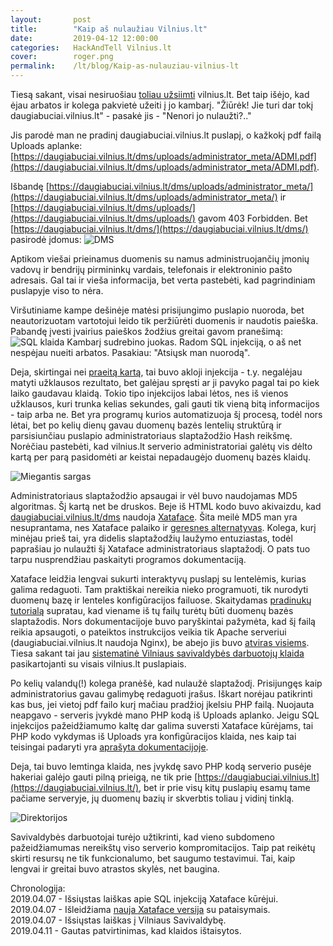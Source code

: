 ```yaml
---
layout:       post
title:        "Kaip aš nulaužiau Vilnius.lt"
date:         2019-04-12 12:00:00
categories:   HackAndTell Vilnius.lt
cover:        roger.png
permalink:    /lt/blog/Kaip-as-nulauziau-vilnius-lt
---
```

Tiesą sakant, visai nesiruošiau [toliau užsiimti](/lt/blog/kodel-hakeriai-nemoka-baudu-2) vilnius.lt. Bet taip išėjo, kad ėjau arbatos ir kolega pakvietė užeiti į jo kambarį. "Žiūrėk! Jie turi dar tokį daugiabuciai.vilnius.lt" - pasakė jis - "Nenori jo nulaužti?.."

Jis parodė man ne pradinį daugiabuciai.vilnius.lt puslapį, o kažkokį pdf failą Uploads aplanke: [https://daugiabuciai.vilnius.lt/dms/uploads/administrator_meta/ADMI.pdf](https://daugiabuciai.vilnius.lt/dms/uploads/administrator_meta/ADMI.pdf).

Išbandę [https://daugiabuciai.vilnius.lt/dms/uploads/administrator_meta/](https://daugiabuciai.vilnius.lt/dms/uploads/administrator_meta/) ir [https://daugiabuciai.vilnius.lt/dms/uploads/](https://daugiabuciai.vilnius.lt/dms/uploads/) gavom 403 Forbidden. Bet [https://daugiabuciai.vilnius.lt/dms/](https://daugiabuciai.vilnius.lt/dms/) pasirodė įdomus:
![DMS](daugiabuciai.png)

Aptikom viešai prieinamus duomenis su namus administruojančių įmonių vadovų ir bendrijų pirmininkų vardais, telefonais ir elektroninio pašto adresais. Gal tai ir vieša informacija, bet verta pastebėti, kad pagrindiniam puslapyje viso to nėra.

Viršutiniame kampe dešinėje matėsi prisijungimo puslapio nuoroda, bet neautorizuotam vartotojui leido tik peržiūrėti duomenis ir naudotis paieška. Pabandę įvesti įvairius paieškos žodžius greitai gavom pranešimą:
![SQL klaida](daugiabuciai_error.png)
Kambarį sudrebino juokas. Radom SQL injekciją, o aš net nespėjau nueiti arbatos. Pasakiau: "Atsiųsk man nuorodą".

Deja, skirtingai nei [praeitą kartą](/lt/blog/kodel-hakeriai-nemoka-baudu-2), tai buvo akloji injekcija - t.y. negalėjau matyti užklausos rezultato, bet galėjau spręsti ar ji pavyko pagal tai po kiek laiko gaudavau klaidą. Tokio tipo injekcijos labai lėtos, nes iš vienos užklausos, kuri trunka kelias sekundes, gali gauti tik vieną bitą informacijos - taip arba ne. Bet yra programų kurios automatizuoja šį procesą, todėl nors lėtai, bet po kelių dienų gavau duomenų bazės lentelių struktūrą ir parsisiunčiau puslapio administratoriaus slaptažodžio Hash reikšmę. Norėčiau pastebėti, kad vilnius.lt serverio administratoriai galėtų vis dėlto kartą per parą pasidomėti ar keistai nepadaugėjo duomenų bazės klaidų.

![Miegantis sargas](sleeping_guard.jpg)

Administratoriaus slaptažodžio apsaugai ir vėl buvo naudojamas MD5 algoritmas. Šį kartą net be druskos. Beje iš HTML kodo buvo akivaizdu, kad [daugiabuciai.vilnius.lt/dms](https://daugiabuciai.vilnius.lt/dms) naudoja [Xataface](http://xataface.com/). Šita meilė MD5 man yra nesuprantama, nes Xataface palaiko ir [geresnes alternatyvas](http://xataface.com/wiki/encryption). Kolega, kurį minėjau prieš tai, yra didelis slaptažodžių laužymo entuziastas, todėl paprašiau jo nulaužti šį Xataface administratoriaus slaptažodį. O pats tuo tarpu nusprendžiau paskaityti programos dokumentaciją.

Xataface leidžia lengvai sukurti interaktyvų puslapį su lentelėmis, kurias galima redaguoti. Tam praktiškai nereikia nieko programuoti, tik nurodyti duomenų bazę ir lenteles konfigūracijos failuose. Skaitydamas [pradinukų tutorialą](http://xataface.com/wiki/How_to_build_a_PHP_MySQL_Application_with_4_lines_of_code) supratau, kad viename iš tų failų turėtų būti duomenų bazės slaptažodis. Nors dokumentacijoje buvo paryškintai pažymėta, kad šį failą reikia apsaugoti, o pateiktos instrukcijos veikia tik Apache serveriui (daugiabuciai.vilnius.lt naudoja Nginx), be abejo jis buvo [atviras visiems](https://daugiabuciai.vilnius.lt/dms/conf.ini). Tiesa sakant tai jau [sistematinė Vilniaus savivaldybės darbuotojų klaida](/lt/blog/kodel-hakeriai-nemoka-baudu-2) pasikartojanti su visais vilnius.lt puslapiais.

Po kelių valandų(!) kolega pranėšė, kad nulaužė slaptažodį. Prisijungęs kaip administratorius gavau galimybę redaguoti įrašus. Iškart norėjau patikrinti kas bus, jei vietoj pdf failo kurį mačiau pradžioj įkelsiu PHP failą. Nuojauta neapgavo - serveris įvykdė mano PHP kodą iš Uploads aplanko. Jeigu SQL injekcijos pažeidžiamumo kaltę dar galima suversti Xataface kūrėjams, tai PHP kodo vykdymas iš Uploads yra konfigūracijos klaida, nes kaip tai teisingai padaryti yra [aprašyta dokumentacijoje](http://xataface.com/documentation/how-to/how-to-handle-file-uploads).

Deja, tai buvo lemtinga klaida, nes įvykdę savo PHP kodą serverio pusėje hakeriai galėjo gauti pilną prieigą, ne tik prie [https://daugiabuciai.vilnius.lt](https://daugiabuciai.vilnius.lt/), bet ir prie visų kitų puslapių esamų tame pačiame serveryje, jų duomenų bazių ir skverbtis toliau į vidinį tinklą.

![Direktorijos](vilnius_ls.png)

Savivaldybės darbuotojai turėjo užtikrinti, kad vieno subdomeno pažeidžiamumas nereikštų viso serverio kompromitacijos. Taip pat reikėtų skirti resursų ne tik funkcionalumo, bet saugumo testavimui. Tai, kaip lengvai ir greitai buvo atrastos skylės, net baugina.

Chronologija:  
2019.04.07 - Išsiųstas laiškas apie SQL injekciją Xataface kūrėjui.  
2019.04.07 - Išleidžiama [nauja Xataface versija](https://github.com/shannah/xataface/releases/tag/2.2.3) su pataisymais.  
2019.04.07 - Išsiųstas laiškas į Vilniaus Savivaldybę.  
2019.04.11 - Gautas patvirtinimas, kad klaidos ištaisytos.